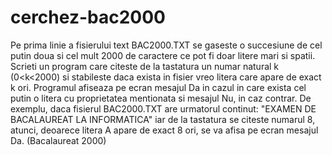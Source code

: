 # cerchez-bac2000
Pe prima linie a fisierului text BAC2000.TXT se gaseste o succesiune de cel putin doua si cel mult 2000 de caractere ce pot fi doar litere mari si spatii. Scrieti un program care citeste de la tastatura un numar natural k (0<k<2000) si stabileste daca exista in fisier vreo litera care apare de exact k ori. Programul afiseaza pe ecran mesajul Da in cazul in care exista cel putin o litera cu proprietatea mentionata si mesajul Nu, in caz contrar. De exemplu, daca fisierul BAC2000.TXT are urmatorul continut: "EXAMEN DE BACALAUREAT LA INFORMATICA" iar de la tastatura se citeste numarul 8, atunci, deoarece litera A apare de exact 8 ori, se va afisa pe ecran mesajul Da. (Bacalaureat 2000)
